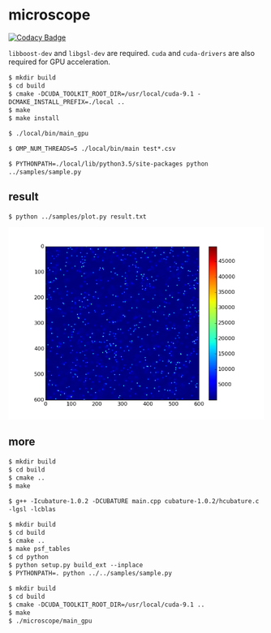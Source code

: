 microscope
==========

[![Codacy Badge](https://api.codacy.com/project/badge/Grade/42c73eb47bf240c38a730689a3b73188)](https://app.codacy.com/app/kwaizu/microscope?utm_source=github.com&utm_medium=referral&utm_content=kaizu/microscope&utm_campaign=Badge_Grade_Dashboard)

`libboost-dev` and `libgsl-dev` are required. `cuda` and `cuda-drivers` are also required for GPU acceleration.

```
$ mkdir build
$ cd build
$ cmake -DCUDA_TOOLKIT_ROOT_DIR=/usr/local/cuda-9.1 -DCMAKE_INSTALL_PREFIX=./local ..
$ make
$ make install
```

```
$ ./local/bin/main_gpu
```

```
$ OMP_NUM_THREADS=5 ./local/bin/main test*.csv
```

```
$ PYTHONPATH=./local/lib/python3.5/site-packages python ../samples/sample.py
```

result
------

```
$ python ../samples/plot.py result.txt
```

![doc/result.txt.png](doc/result.txt.png)

more
----

```
$ mkdir build
$ cd build
$ cmake ..
$ make
```

```
$ g++ -Icubature-1.0.2 -DCUBATURE main.cpp cubature-1.0.2/hcubature.c -lgsl -lcblas
```

```
$ mkdir build
$ cd build
$ cmake ..
$ make psf_tables
$ cd python
$ python setup.py build_ext --inplace
$ PYTHONPATH=. python ../../samples/sample.py
```

```
$ mkdir build
$ cd build
$ cmake -DCUDA_TOOLKIT_ROOT_DIR=/usr/local/cuda-9.1 ..
$ make
$ ./microscope/main_gpu
```
